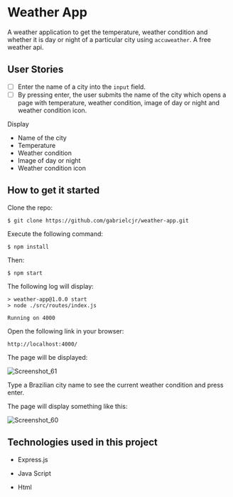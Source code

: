 # Weather App

A weather application to get the temperature, weather condition and whether it is day or night of a particular city using `accuweather`. A free weather api.

## User Stories

- [ ] Enter the name of a city into the `input` field.
- [ ] By pressing enter, the user submits the name of the city which opens a page with temperature, weather condition, image of day or night and weather condition icon.

Display

- Name of the city
- Temperature
- Weather condition
- Image of day or night
- Weather condition icon


## How to get it started

Clone the repo:

```
$ git clone https://github.com/gabrielcjr/weather-app.git
```

Execute the following command:

```
$ npm install
```

Then:

```
$ npm start
```

The following log will display:

```
> weather-app@1.0.0 start
> node ./src/routes/index.js

Running on 4000
```

Open the following link in your browser:

```
http://localhost:4000/
````

The page will be displayed:

![Screenshot_61](https://user-images.githubusercontent.com/71238933/133654855-9612cdb1-14e2-4276-9bd3-604a335bd4ce.png)

Type a Brazilian city name to see the current weather condition and press enter.

The page will display something like this:

![Screenshot_60](https://user-images.githubusercontent.com/71238933/133654952-cd777c89-dddf-4502-badb-dd7f5c0e294a.png)

## Technologies used in this project

- Express.js

- Java Script

- Html